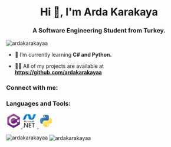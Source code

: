 <h1 align="center">Hi 👋, I'm Arda Karakaya</h1>
<h3 align="center">A Software Engineering Student from Turkey.</h3>

<p align="left"> <img src="https://komarev.com/ghpvc/?username=ardakarakayaa&label=Profile%20views&color=0e75b6&style=flat" alt="ardakarakayaa" /> </p>

- 🌱 I’m currently learning **C# and Python.**

- 👨‍💻 All of my projects are available at **https://github.com/ardakarakayaa**

<h3 align="left">Connect with me:</h3>
<p align="left">
</p>

<h3 align="left">Languages and Tools:</h3>
<p align="left"> <a href="https://www.w3schools.com/cs/" target="_blank" rel="noreferrer"> <img src="https://raw.githubusercontent.com/devicons/devicon/master/icons/csharp/csharp-original.svg" alt="csharp" width="40" height="40"/> </a> <a href="https://dotnet.microsoft.com/" target="_blank" rel="noreferrer"> <img src="https://raw.githubusercontent.com/devicons/devicon/master/icons/dot-net/dot-net-original-wordmark.svg" alt="dotnet" width="40" height="40"/> </a> <a href="https://www.python.org" target="_blank" rel="noreferrer"> <img src="https://raw.githubusercontent.com/devicons/devicon/master/icons/python/python-original.svg" alt="python" width="40" height="40"/> </a> </p>

<p><img align="left" src="https://github-readme-stats.vercel.app/api/top-langs?username=ardakarakayaa&show_icons=true&locale=en&layout=compact" alt="ardakarakayaa" /></p>

<p>&nbsp;<img align="center" src="https://github-readme-stats.vercel.app/api?username=ardakarakayaa&show_icons=true&locale=en" alt="ardakarakayaa" /></p>


